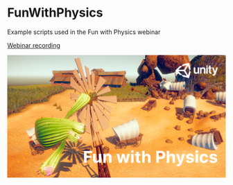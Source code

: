 # FunWithPhysics
Example scripts used in the Fun with Physics webinar

[Webinar recording](https://www.youtube.com/watch?v=LzrIqV2Qsl8)

![Thumbnail](/Fun%20with%20Physics.png)